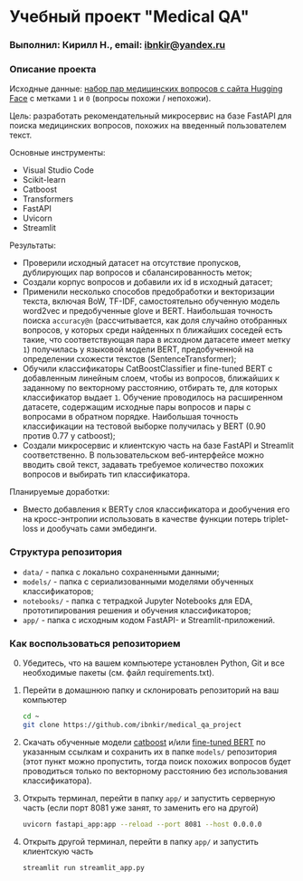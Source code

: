 # Учебный проект "Medical QA"
### Выполнил: Кирилл Н., email: ibnkir@yandex.ru

### Описание проекта
Исходные данные:
[набор пар медицинских вопросов с сайта Hugging Face](https://huggingface.co/datasets/medical_questions_pairs) с метками `1` и `0` (вопросы похожи / непохожи).

Цель: разработать рекомендательный микросервис на базе FastAPI для поиска медицинских вопросов, похожих на введенный пользователем текст.

Основные инструменты:
- Visual Studio Code
- Scikit-learn
- Catboost
- Transformers
- FastAPI
- Uvicorn
- Streamlit

Результаты:
* Проверили исходный датасет на отсутствие пропусков, дублирующих пар вопросов и сбалансированность меток;
* Создали корпус вопросов и добавили их id в исходный датасет;
* Применили несколько способов предобработки и векторизации текста, включая BoW, TF-IDF, самостоятельно обученную модель word2vec и предобученные glove и BERT. Наибольшая точность поиска `accuracy@n` 
(рассчитывается, как доля случайно отобранных вопросов, у которых среди найденных n ближайших соседей есть такие, что соответствующая пара в исходном датасете имеет метку `1`)
получилась у языковой модели BERT, предобученной на определении схожести текстов (SentenceTransformer);
* Обучили классификаторы CatBoostClassifier и fine-tuned BERT с добавленным линейным слоем, чтобы из вопросов, ближайших к заданному по векторному расстоянию, отбирать те, для которых классификатор выдает `1`. Обучение проводилось на расширенном датасете, содержащим исходные пары вопросов и пары с вопросами в обратном порядке. Наибольшая точность классификации на тестовой выборке получилась у BERT (0.90 против 0.77 у catboost);
* Создали микросервис и клиентскую часть на базе FastAPI и Streamlit соответственно.
  В пользовательском веб-интерфейсе можно вводить свой текст, задавать требуемое количество похожих вопросов и выбирать тип классификатора.
  
Планируемые доработки:
* Вместо добавления к BERTу слоя классификатора и дообучения его на кросс-энтропии использовать в качестве функции потерь triplet-loss и дообучать сами эмбединги.

### Структура репозитория
* `data/` - папка с локально сохраненными данными;
* `models/` - папка с сериализованными моделями обученных классификаторов;
* `notebooks/` - папка с тетрадкой Jupyter Notebooks для EDA, прототипирования решения и обучения классификаторов;
* `app/` - папка с исходным кодом FastAPI- и Streamlit-приложений.

### Как воспользоваться репозиторием
0. Убедитесь, что на вашем компьютере установлен Python, Git и все необходимые пакеты (см. файл requirements.txt).
1. Перейти в домашнюю папку и склонировать репозиторий на ваш компьютер
   ```bash
   cd ~
   git clone https://github.com/ibnkir/medical_qa_project
   ```
2. Скачать обученные модели [catboost](https://disk.yandex.ru/d/lAHRjzjzJWSGTw) 
и/или [fine-tuned BERT](https://disk.yandex.ru/d/4StkjpA41bL0oA) по указанным ссылкам 
и сохранить их в папке `models/` репозитория (этот пункт можно пропустить, тогда поиск похожих вопросов будет проводиться только по векторному расстоянию без использования классификатора).
     
3. Открыть терминал, перейти в папку `app/` и запустить серверную часть 
(если порт 8081 уже занят, то заменить его на другой)
   ```bash
   uvicorn fastapi_app:app --reload --port 8081 --host 0.0.0.0
   ```
4. Открыть другой терминал, перейти в папку `app/` и запустить клиентскую часть
   ```bash
   streamlit run streamlit_app.py
   ```
